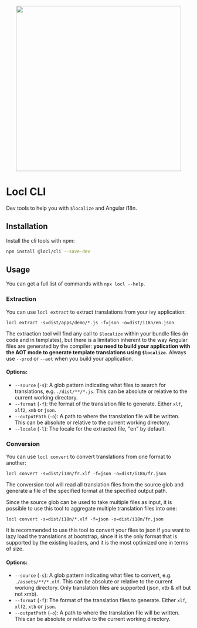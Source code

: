<p align="center"><img src="https://raw.githubusercontent.com/loclapp/locl/master/apps/web/src/assets/img/locl-social.png" width="450"></p>

# Locl CLI

Dev tools to help you with `$localize` and Angular i18n.

## Installation

Install the cli tools with npm:

```sh
npm install @locl/cli --save-dev
```

## Usage

You can get a full list of commands with `npx locl --help`.

### Extraction

You can use `locl extract` to extract translations from your ivy application:

```
locl extract -s=dist/apps/demo/*.js -f=json -o=dist/i18n/en.json
```

The extraction tool will find any call to `$localize` within your bundle files (in code and in templates),
but there is a limitation inherent to the way Angular files are generated by the compiler:
**you need to build your application with the AOT mode to generate template translations using `$localize`.**
Always use `--prod` or `--aot` when you build your application.

#### Options:

- `--source` (`-s`): A glob pattern indicating what files to search for translations, e.g. `./dist/**/*.js`. This can be absolute or relative to the current working directory.
- `--format` (`-f`): the format of the translation file to generate. Either `xlf`, `xlf2`, `xmb` or `json`.
- `--outputPath` (`-o`): A path to where the translation file will be written. This can be absolute or relative to the current working directory.
- `--locale` (`-l`): The locale for the extracted file, "en" by default.

### Conversion

You can use `locl convert` to convert translations from one format to another:

```
locl convert -s=dist/i18n/fr.xlf -f=json -o=dist/i18n/fr.json
```

The conversion tool will read all translation files from the source glob and generate a file of the specified format at the specified output path.

Since the source glob can be used to take multiple files as input, it is possible to use this tool to aggregate multiple translation files into one:

```
locl convert -s=dist/i18n/*.xlf -f=json -o=dist/i18n/fr.json
```

It is recommended to use this tool to convert your files to json if you want to lazy load the translations at bootstrap,
since it is the only format that is supported by the existing loaders, and it is the most optimized one in terms of size.

#### Options:

- `--source` (`-s`): A glob pattern indicating what files to convert, e.g. `./assets/**/*.xlf`. This can be absolute or relative to the current working directory. Only translation files are supported (json, xtb & xlf but not xmb).
- `--format` (`-f`): The format of the translation files to generate. Either `xlf`, `xlf2`, `xtb` or `json`.
- `--outputPath` (`-o`): A path to where the translation file will be written. This can be absolute or relative to the current working directory.
